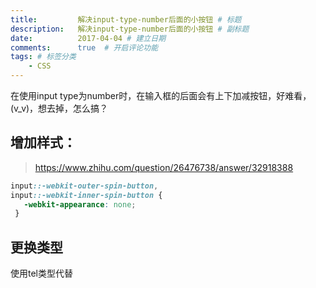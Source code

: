 ```yaml
---
title:         解决input-type-number后面的小按钮 # 标题
description:   解决input-type-number后面的小按钮 # 副标题
date:          2017-04-04 # 建立日期
comments:      true  # 开启评论功能
tags: # 标签分类
    - CSS
---
```



在使用input type为number时，在输入框的后面会有上下加减按钮，好难看，(v_v)，想去掉，怎么搞？

## 增加样式：
>https://www.zhihu.com/question/26476738/answer/32918388

```css
input::-webkit-outer-spin-button,
input::-webkit-inner-spin-button {
   -webkit-appearance: none;
 }
```


## 更换类型
使用tel类型代替
